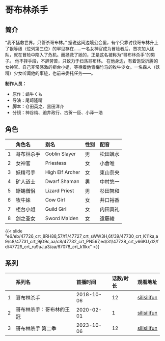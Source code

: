 # 哥布林杀手


## 简介

“我不拯救世界，只管杀哥布林。”
据说这间边境公会里，有个只靠讨伐哥布林升上了银等级（位列第三位）的罕见存在……一名女神官成为冒险者后，首次加入团队，就在冒险中陷入了危机。而拯救了她的，正是这名被称为“哥布林杀手”的男子。
他不择手段，不辞劳苦，只致力于扫荡哥布林。 在他身边，有着饱受折腾的女神官、自己非常感激的柜台小姐，等待着他青梅竹马的牧牛少女。一名森人（妖精）少女听闻他的事迹，也前来委托任务——。

**制作人员：**
- 原作：蝸牛くも
- 导演：尾崎隆晴
- 脚本：仓田英之、黑田洋介
- 分镜：神谷纯、迫井政行、古贺一臣、小泽一浩

## 角色

|     |   角色名   |   别名  | 性别 |  配音  |
|:--- |:------  |:----      |:---  |:--   |
| 1 | 哥布林杀手 | Goblin Slayer | 男 | 松田颯水 |
| 2 | 女神官 | Priestess | 女 | 小倉唯 |
| 3 | 妖精弓手 | High Elf Archer | 女 | 東山奈央 |
| 4 | 矿人道士 | Dwarf Shaman | 男 | 中村悠一 |
| 5 | 蜥蜴僧侣 | Lizard Priest | 男 | 杉田智和 |
| 6 | 牧牛妹 | Cow Girl | 女 | 井口裕香 |
| 7 | 柜台小姐 | Guild Girl | 女 | 内田真礼 |
| 8 | 剑之圣女 | Sword Maiden | 女 | 遠藤綾 |

{{< slide "e6/eb/47726_crt_8RH88,57/f1/47727_crt_sWW3H,6f/39/47730_crt_K11ka,a9/c8/47731_crt_9jG9c,aa/c8/47732_crt_PN567,ed/31/47728_crt_v66KU,d2/fd/47729_crt_ru9uJ,a3/aa/67078_crt_k1Ikx" >}}

## 系列


|     |   系列名   |   首播时间  | 话数/时长  | 观看地址 |
|:---  |:------    |:----      |:---       |:---  |
| 1 | 哥布林杀手 | 2018-10-06 | 12 | [silisilifun](https://www.silisilifun.com/vodplay/oW77777Z/1/1/) |
| 2 | 哥布林杀手：哥布林的王冠 | 2020-02-01 | 1 | [silisilifun](https://www.silisilifun.com/vodplay/zfZ7777Z/1/1/)  |
| 3 | 哥布林杀手 第二季 | 2023-10-06 | 12 | [silisilifun](https://www.silisilifun.com/vodplay/bpp7777Z/2/1/) |



